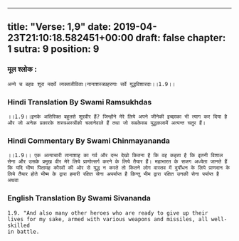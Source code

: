 
---
title: "Verse: 1,9"
date: 2019-04-23T21:10:18.582451+00:00
draft: false
chapter: 1
sutra: 9
position: 9
---
### मूल श्लोक :
```
अन्ये च बहवः शूरा मदर्थे त्यक्तजीविताः।नानाशस्त्रप्रहरणाः सर्वे युद्धविशारदाः।।1.9।।

```

### Hindi Translation By Swami Ramsukhdas
```
।।1.9।।इनके अतिरिक्त बहुतसे शूरवीर हैं? जिन्होंने मेरे लिये अपने जीनेकी इच्छाका भी त्याग कर दिया है और जो अनेक प्रकारके शस्त्रअस्त्रोंको चलानेवाले हैं तथा जो सबकेसब युद्धकलामें अत्यन्त चतुर हैं।

```

### Hindi Commentary By Swami Chinmayananda
```
।।1.9।। एक अत्याचारी तानाशाह का गर्व और दम्भ देखो कितना है कि वह कहता है कि इतनी विशाल सेना और उसके प्रमुख वीर मेरे लिये प्राणोत्सर्ग करने के लिये तैयार हैं। महाभारत के सजग अध्येता जानते हैं कि यदि भीष्म पितामह कौरवों की ओर से युद्ध न करते तो कितने लोग वास्तव में दुर्योधन के लिये प्राणदान के लिये तैयार होते भीष्म के द्वारा हमारी रक्षित सेना अपर्याप्त है किन्तु भीम द्वारा रक्षित उनकी सेना पर्याप्त है अथवा

```

### English Translation By Swami  Sivananda
```
1.9. "And also many other heroes who are ready to give up their
lives for my sake, armed with various weapons and missiles, all well-skilled
in battle.

```

